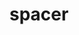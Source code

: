 <!--
SPDX-FileCopyrightText: 2022-2025 Alexey Rochev

SPDX-License-Identifier: CC0-1.0
-->

# spacer